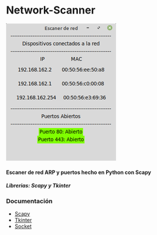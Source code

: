 # Network-Scanner
![](images/app.png) 
#### Escaner de red ARP y puertos hecho en Python con Scapy
##### Librerias: Scapy y Tkinter
### Documentación
- [Scapy](https://scapy.readthedocs.io/en/latest/usage.html)
- [Tkinter](https://docs.python.org/3/library/tk.html)
- [Socket](https://docs.python.org/3/library/socket.html)

